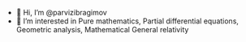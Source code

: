 - 👋 Hi, I’m @parvizibragimov
- 👀 I’m interested in Pure mathematics, Partial differential equations, Geometric analysis, Mathematical General relativity

<!---
parvizibragimov/parvizibragimov is a ✨ special ✨ repository because its `README.md` (this file) appears on your GitHub profile.
You can click the Preview link to take a look at your changes.
--->
